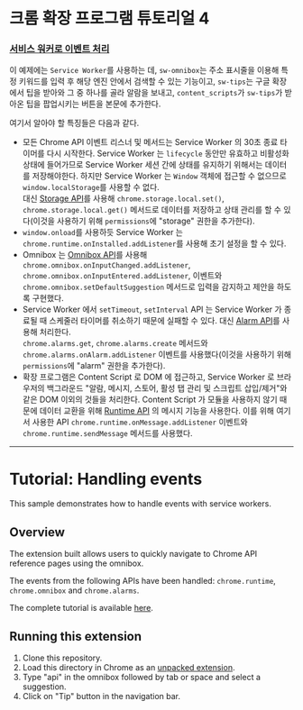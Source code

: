 # 크롬 확장 프로그램 튜토리얼 4

### [서비스 워커로 이벤트 처리]

이 예제에는 `Service Worker`를 사용하는 데, `sw-omnibox`는 주소 표시줄을 이용해 특정 키워드를 입력 후 해당 엔진 안에서
검색할 수 있는 기능이고, `sw-tips`는 구글 확장에서 팁을 받아와 그 중 하나를 골라 알람을 보내고, `content_scripts`가
`sw-tips`가 받아온 팁을 팝업시키는 버튼을 본문에 추가한다.

여기서 알아야 할 특징들은 다음과 같다.

- 모든 Chrome API 이벤트 리스너 및 메서드는 Service Worker 의 30초 종료 타이머를 다시 시작한다. Service Worker 는
  `lifecycle` 동안만 유효하고 비활성화 상태에 들어가므로 Service Worker 세션 간에 상태를 유지하기 위해서는 데이터를 저장해야한다.
  하지만 Service Worker 는 `Window` 객체에 접근할 수 없으므로 `window.localStorage`를 사용할 수 없다.  
  대신 [Storage API][JavaScript APIs - storage]를 사용해 `chrome.storage.local.set()`,
  `chrome.storage.local.get()` 메서드로 데이터를 저장하고 상태 관리를 할 수 있다(이것을 사용하기 위해 `permissions`에
  "storage" 권한을 추가한다).
- `window.onload`를 사용하듯 Service Worker 는 `chrome.runtime.onInstalled.addListener`를 사용해 초기 설정을
  할 수 있다.
- Omnibox 는 [Omnibox API][JavaScript APIs - omnibox]를 사용해 `chrome.omnibox.onInputChanged.addListener`,
  `chrome.omnibox.onInputEntered.addListener`, 이벤트와 `chrome.omnibox.setDefaultSuggestion` 메서드로 입력을
  감지하고 제안을 하도록 구현했다.
- Service Worker 에서 `setTimeout`, `setInterval` API 는 Service Worker 가 종료될 때 스케줄러 타이머를 취소하기
  때문에 실패할 수 있다. 대신 [Alarm API][JavaScript APIs - alarms]를 사용해 처리한다.  
  `chrome.alarms.get`, `chrome.alarms.create` 메서드와 `chrome.alarms.onAlarm.addListener` 이벤트를
  사용했다(이것을 사용하기 위해 `permissions`에 "alarm" 권한을 추가한다).
- 확장 프로그램은 Content Script 로 DOM 에 접근하고, Service Worker 로 브라우저의 백그라운드 "알람, 메시지, 스토어,
  활성 탭 관리 및 스크립트 삽입/제거"와 같은 DOM 이외의 것들을 처리한다. Content Script 가 모듈을 사용하지 않기 때문에
  데이터 교환을 위해 [Runtime API][JavaScript APIs - runtime] 의 메시지 기능을 사용한다. 이를 위해 여기서 사용한 API
  `chrome.runtime.onMessage.addListener` 이벤트와 `chrome.runtime.sendMessage` 메서드를 사용했다.

[서비스 워커로 이벤트 처리]: https://developer.chrome.com/docs/extensions/get-started/tutorial/service-worker-events?hl=ko
[JavaScript APIs - alarms]: https://developer.mozilla.org/en-US/docs/Mozilla/Add-ons/WebExtensions/API/alarms
[JavaScript APIs - omnibox]: https://developer.mozilla.org/en-US/docs/Mozilla/Add-ons/WebExtensions/API/omnibox
[JavaScript APIs - runtime]: https://developer.mozilla.org/en-US/docs/Mozilla/Add-ons/WebExtensions/API/runtime
[JavaScript APIs - storage]: https://developer.mozilla.org/en-US/docs/Mozilla/Add-ons/WebExtensions/API/storage

---

# Tutorial: Handling events

This sample demonstrates how to handle events with service workers.

## Overview

The extension built allows users to quickly navigate to Chrome API reference pages using the omnibox.

The events from the following APIs have been handled: `chrome.runtime`, `chrome.omnibox` and `chrome.alarms`.

The complete tutorial is available [here](https://developer.chrome.com/docs/extensions/get-started/tutorial/service-worker-events).

## Running this extension

1. Clone this repository.
2. Load this directory in Chrome as an [unpacked extension](https://developer.chrome.com/docs/extensions/mv3/getstarted/development-basics/#load-unpacked).
3. Type "api" in the omnibox followed by tab or space and select a suggestion.
4. Click on "Tip" button in the navigation bar.
